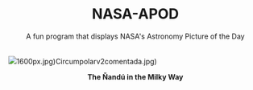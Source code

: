 <div align="center">
  <h1>
    NASA-APOD
  </h1>
</div>
  
<div align="center">
  A fun program that displays NASA's Astronomy Picture of the Day
</div>

<br>

![](https://apod.nasa.gov/apod/image/2306/NanduMilkyWay_Bouvier_2048.jpg)1600px.jpg)Circumpolarv2comentada.jpg)

<p align = "center">
  <b>The Ñandú in the Milky Way</b>
</p>
